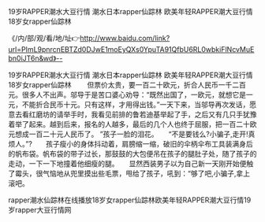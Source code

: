 19岁RAPPER潮水大豆行情
潮水日本rapper仙踪林
欧美年轻RAPPER潮大豆行情
18岁女rapper仙踪林


《/内/部/观/看/地/址👉http://www.baidu.com/link?url=PImL9pnrcnEBTZd0DJwE1moEyQXs0YpuTA91QfbU6RL0wbkiFlNcvMuEbn0iJT6n&wd》--

19岁RAPPER潮水大豆行情
潮水日本rapper仙踪林
欧美年轻RAPPER潮大豆行情
18岁女rapper仙踪林
　　但票价太贵，要一百二十欧元，折合人民币一千二百元。很多人不出声。邬导于是苦口婆心劝导：“既然出国了，一欧元，就想它是一元，不能折合民币十元。只有这样，才用得出钱。”一天下来，当邬导再次发话，愿意去看红磨坊的请举手时，我看见前排的鲁若迪基举起了手，之后又有几只手犹豫着举了起来。越到后来，报名的人越多，最后的几个人也终于屈服，把一百二十欧元想成一百二十元人民币了。
”孩子一脸的泪花。　　“不是要钱么?小骗子,走开!真烦人。”?　　孩子瘦小的身体抖动着，肩膀缩一缩，破旧的伞柄伞布工具装满身后的帆布袋。帆布袋的带子过长，那鼓鼓的大包便吊在孩子的腿肚子处，随了孩子的走动，一下一下地撞着他细瘦的腿。　　显然西装男子以为自己新一天刚开始便触了霉头，很气恼地从兜里摸出些毛票，甩给了孩子，吼到：“够了吧,小骗子,拿上滚吧。





rapper潮水仙踪林在线播放18岁女rapper仙踪林欧美年轻RAPPER潮大豆行情19岁rapper大豆行情网
